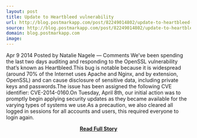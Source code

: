 ```yaml
---
layout: post
title: Update to Heartbleed vulnerability
url: http://blog.postmarkapp.com/post/82249014802/update-to-heartbleed-vulnerability
source: http://blog.postmarkapp.com/post/82249014802/update-to-heartbleed-vulnerability
domain: blog.postmarkapp.com
image: 
---
```


<p>Apr 9 2014 Posted by Natalie Nagele — Comments We’ve been spending the last two days auditing and responding to the OpenSSL vulnerability that’s known as Heartbleed.This bug is notable because it is widespread (around 70% of the Internet uses Apache and Nginx, and by extension, OpenSSL) and can cause disclosure of sensitive data, including private keys and passwords.The issue has been assigned the following CVE identifier: CVE-2014-0160.On Tuesday, April 8th, our initial action was to promptly begin applying security updates as they became available for the varying types of systems we use.As a precaution, we also cleared all logged in sessions for all accounts and users, this required everyone to login again.</p>
<center><p><a href="http://blog.postmarkapp.com/post/82249014802/update-to-heartbleed-vulnerability" style='padding:25px; font-sze:18px; font-weight: bold;'>Read Full Story</a></p></center>
